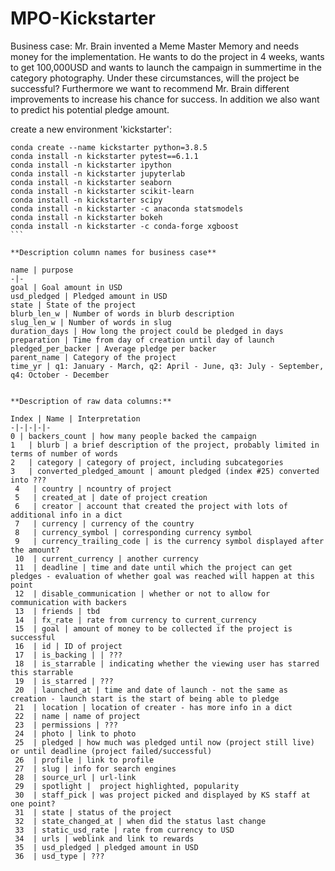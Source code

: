 # MPO-Kickstarter

Business case: Mr. Brain invented a Meme Master Memory and needs money for the implementation. He wants to do the project in 4 weeks, wants to get 100,000USD and wants to launch the campaign in summertime in the category photography.
Under these circumstances, will the project be successful? Furthermore we want to recommend Mr. Brain different improvements to increase his chance for success. In addition we also want to predict his potential pledge amount. 

create a new environment 'kickstarter':

````
conda create --name kickstarter python=3.8.5
conda install -n kickstarter pytest==6.1.1
conda install -n kickstarter ipython
conda install -n kickstarter jupyterlab
conda install -n kickstarter seaborn
conda install -n kickstarter scikit-learn
conda install -n kickstarter scipy
conda install -n kickstarter -c anaconda statsmodels 
conda install -n kickstarter bokeh
conda install -n kickstarter -c conda-forge xgboost
```

**Description column names for business case**

name | purpose
-|-
goal | Goal amount in USD
usd_pledged | Pledged amount in USD 
state | State of the project
blurb_len_w | Number of words in blurb description
slug_len_w | Number of words in slug
duration_days | How long the project could be pledged in days
preparation | Time from day of creation until day of launch
pledged_per_backer | Average pledge per backer
parent_name | Category of the project 
time_yr | q1: January - March, q2: April - June, q3: July - September, q4: October - December


**Description of raw data columns:**

Index | Name | Interpretation
-|-|-|-|-
0 | backers_count | how many people backed the campaign
1   | blurb | a brief description of the project, probably limited in terms of number of words
2   | category | category of project, including subcategories
3   | converted_pledged_amount | amount pledged (index #25) converted into ???
 4   | country | ncountry of project
 5   | created_at | date of project creation
 6   | creator | account that created the project with lots of additional info in a dict
 7   | currency | currency of the country
 8   | currency_symbol | corresponding currency symbol
 9   | currency_trailing_code | is the currency symbol displayed after the amount?
 10  | current_currency | another currency
 11  | deadline | time and date until which the project can get pledges - evaluation of whether goal was reached will happen at this point
 12  | disable_communication | whether or not to allow for communication with backers
 13  | friends | tbd
 14  | fx_rate | rate from currency to current_currency
 15  | goal | amount of money to be collected if the project is successful
 16  | id | ID of project
 17  | is_backing | | ???
 18  | is_starrable | indicating whether the viewing user has starred this starrable
 19  | is_starred | ???
 20  | launched_at | time and date of launch - not the same as creation - launch start is the start of being able to pledge
 21  | location | location of creater - has more info in a dict
 22  | name | name of project
 23  | permissions | ???
 24  | photo | link to photo
 25  | pledged | how much was pledged until now (project still live) or until deadline (project failed/successful)
 26  | profile | link to profile
 27  | slug | info for search engines
 28  | source_url | url-link
 29  | spotlight |  project highlighted, popularity
 30  | staff_pick | was project picked and displayed by KS staff at one point?
 31  | state | status of the project
 32  | state_changed_at | when did the status last change
 33  | static_usd_rate | rate from currency to USD
 34  | urls | weblink and link to rewards
 35  | usd_pledged | pledged amount in USD
 36  | usd_type | ???



